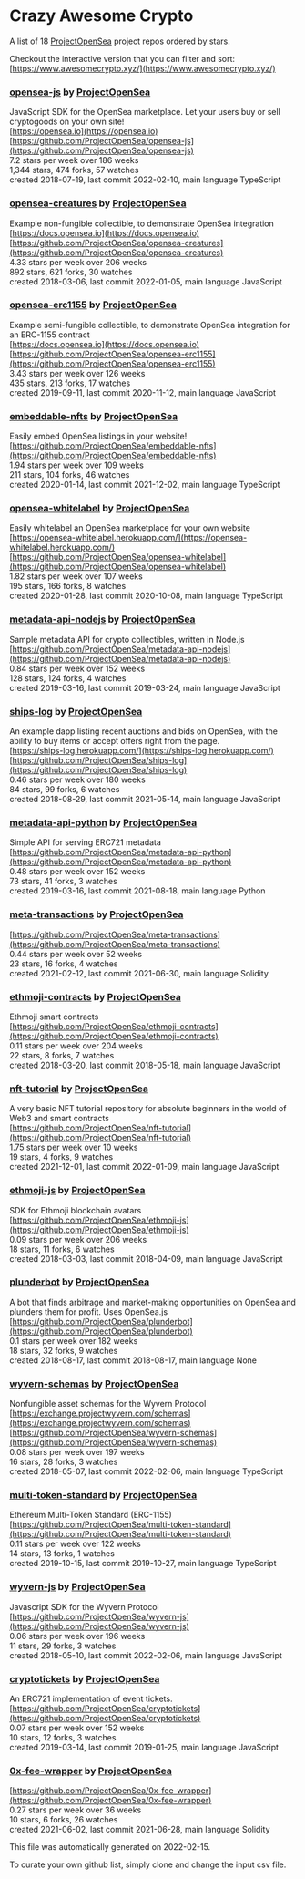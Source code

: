 # Crazy Awesome Crypto
A list of 18 [ProjectOpenSea](https://github.com/ProjectOpenSea) project repos ordered by stars.  

Checkout the interactive version that you can filter and sort: 
[https://www.awesomecrypto.xyz/](https://www.awesomecrypto.xyz/)  


### [opensea-js](https://github.com/ProjectOpenSea/opensea-js) by [ProjectOpenSea](https://github.com/ProjectOpenSea)  
JavaScript SDK for the OpenSea marketplace. Let your users buy or sell cryptogoods on your own site!  
[https://opensea.io](https://opensea.io)  
[https://github.com/ProjectOpenSea/opensea-js](https://github.com/ProjectOpenSea/opensea-js)  
7.2 stars per week over 186 weeks  
1,344 stars, 474 forks, 57 watches  
created 2018-07-19, last commit 2022-02-10, main language TypeScript  


### [opensea-creatures](https://github.com/ProjectOpenSea/opensea-creatures) by [ProjectOpenSea](https://github.com/ProjectOpenSea)  
Example non-fungible collectible, to demonstrate OpenSea integration  
[https://docs.opensea.io](https://docs.opensea.io)  
[https://github.com/ProjectOpenSea/opensea-creatures](https://github.com/ProjectOpenSea/opensea-creatures)  
4.33 stars per week over 206 weeks  
892 stars, 621 forks, 30 watches  
created 2018-03-06, last commit 2022-01-05, main language JavaScript  


### [opensea-erc1155](https://github.com/ProjectOpenSea/opensea-erc1155) by [ProjectOpenSea](https://github.com/ProjectOpenSea)  
Example semi-fungible collectible, to demonstrate OpenSea integration for an ERC-1155 contract  
[https://docs.opensea.io](https://docs.opensea.io)  
[https://github.com/ProjectOpenSea/opensea-erc1155](https://github.com/ProjectOpenSea/opensea-erc1155)  
3.43 stars per week over 126 weeks  
435 stars, 213 forks, 17 watches  
created 2019-09-11, last commit 2020-11-12, main language JavaScript  


### [embeddable-nfts](https://github.com/ProjectOpenSea/embeddable-nfts) by [ProjectOpenSea](https://github.com/ProjectOpenSea)  
Easily embed OpenSea listings in your website!  
[https://github.com/ProjectOpenSea/embeddable-nfts](https://github.com/ProjectOpenSea/embeddable-nfts)  
1.94 stars per week over 109 weeks  
211 stars, 104 forks, 46 watches  
created 2020-01-14, last commit 2021-12-02, main language TypeScript  


### [opensea-whitelabel](https://github.com/ProjectOpenSea/opensea-whitelabel) by [ProjectOpenSea](https://github.com/ProjectOpenSea)  
Easily whitelabel an OpenSea marketplace for your own website  
[https://opensea-whitelabel.herokuapp.com/](https://opensea-whitelabel.herokuapp.com/)  
[https://github.com/ProjectOpenSea/opensea-whitelabel](https://github.com/ProjectOpenSea/opensea-whitelabel)  
1.82 stars per week over 107 weeks  
195 stars, 166 forks, 8 watches  
created 2020-01-28, last commit 2020-10-08, main language TypeScript  


### [metadata-api-nodejs](https://github.com/ProjectOpenSea/metadata-api-nodejs) by [ProjectOpenSea](https://github.com/ProjectOpenSea)  
Sample metadata API for crypto collectibles, written in Node.js  
[https://github.com/ProjectOpenSea/metadata-api-nodejs](https://github.com/ProjectOpenSea/metadata-api-nodejs)  
0.84 stars per week over 152 weeks  
128 stars, 124 forks, 4 watches  
created 2019-03-16, last commit 2019-03-24, main language JavaScript  


### [ships-log](https://github.com/ProjectOpenSea/ships-log) by [ProjectOpenSea](https://github.com/ProjectOpenSea)  
An example dapp listing recent auctions and bids on OpenSea, with the ability to buy items or accept offers right from the page.  
[https://ships-log.herokuapp.com/](https://ships-log.herokuapp.com/)  
[https://github.com/ProjectOpenSea/ships-log](https://github.com/ProjectOpenSea/ships-log)  
0.46 stars per week over 180 weeks  
84 stars, 99 forks, 6 watches  
created 2018-08-29, last commit 2021-05-14, main language JavaScript  


### [metadata-api-python](https://github.com/ProjectOpenSea/metadata-api-python) by [ProjectOpenSea](https://github.com/ProjectOpenSea)  
Simple API for serving ERC721 metadata  
[https://github.com/ProjectOpenSea/metadata-api-python](https://github.com/ProjectOpenSea/metadata-api-python)  
0.48 stars per week over 152 weeks  
73 stars, 41 forks, 3 watches  
created 2019-03-16, last commit 2021-08-18, main language Python  


### [meta-transactions](https://github.com/ProjectOpenSea/meta-transactions) by [ProjectOpenSea](https://github.com/ProjectOpenSea)  
  
[https://github.com/ProjectOpenSea/meta-transactions](https://github.com/ProjectOpenSea/meta-transactions)  
0.44 stars per week over 52 weeks  
23 stars, 16 forks, 4 watches  
created 2021-02-12, last commit 2021-06-30, main language Solidity  


### [ethmoji-contracts](https://github.com/ProjectOpenSea/ethmoji-contracts) by [ProjectOpenSea](https://github.com/ProjectOpenSea)  
Ethmoji smart contracts  
[https://github.com/ProjectOpenSea/ethmoji-contracts](https://github.com/ProjectOpenSea/ethmoji-contracts)  
0.11 stars per week over 204 weeks  
22 stars, 8 forks, 7 watches  
created 2018-03-20, last commit 2018-05-18, main language JavaScript  


### [nft-tutorial](https://github.com/ProjectOpenSea/nft-tutorial) by [ProjectOpenSea](https://github.com/ProjectOpenSea)  
A very basic NFT tutorial repository for absolute beginners in the world of Web3 and smart contracts  
[https://github.com/ProjectOpenSea/nft-tutorial](https://github.com/ProjectOpenSea/nft-tutorial)  
1.75 stars per week over 10 weeks  
19 stars, 4 forks, 9 watches  
created 2021-12-01, last commit 2022-01-09, main language JavaScript  


### [ethmoji-js](https://github.com/ProjectOpenSea/ethmoji-js) by [ProjectOpenSea](https://github.com/ProjectOpenSea)  
SDK for Ethmoji blockchain avatars  
[https://github.com/ProjectOpenSea/ethmoji-js](https://github.com/ProjectOpenSea/ethmoji-js)  
0.09 stars per week over 206 weeks  
18 stars, 11 forks, 6 watches  
created 2018-03-03, last commit 2018-04-09, main language JavaScript  


### [plunderbot](https://github.com/ProjectOpenSea/plunderbot) by [ProjectOpenSea](https://github.com/ProjectOpenSea)  
A bot that finds arbitrage and market-making opportunities on OpenSea and plunders them for profit. Uses OpenSea.js  
[https://github.com/ProjectOpenSea/plunderbot](https://github.com/ProjectOpenSea/plunderbot)  
0.1 stars per week over 182 weeks  
18 stars, 32 forks, 9 watches  
created 2018-08-17, last commit 2018-08-17, main language None  


### [wyvern-schemas](https://github.com/ProjectOpenSea/wyvern-schemas) by [ProjectOpenSea](https://github.com/ProjectOpenSea)  
Nonfungible asset schemas for the Wyvern Protocol  
[https://exchange.projectwyvern.com/schemas](https://exchange.projectwyvern.com/schemas)  
[https://github.com/ProjectOpenSea/wyvern-schemas](https://github.com/ProjectOpenSea/wyvern-schemas)  
0.08 stars per week over 197 weeks  
16 stars, 28 forks, 3 watches  
created 2018-05-07, last commit 2022-02-06, main language TypeScript  


### [multi-token-standard](https://github.com/ProjectOpenSea/multi-token-standard) by [ProjectOpenSea](https://github.com/ProjectOpenSea)  
Ethereum Multi-Token Standard (ERC-1155)  
[https://github.com/ProjectOpenSea/multi-token-standard](https://github.com/ProjectOpenSea/multi-token-standard)  
0.11 stars per week over 122 weeks  
14 stars, 13 forks, 1 watches  
created 2019-10-15, last commit 2019-10-27, main language TypeScript  


### [wyvern-js](https://github.com/ProjectOpenSea/wyvern-js) by [ProjectOpenSea](https://github.com/ProjectOpenSea)  
Javascript SDK for the Wyvern Protocol  
[https://github.com/ProjectOpenSea/wyvern-js](https://github.com/ProjectOpenSea/wyvern-js)  
0.06 stars per week over 196 weeks  
11 stars, 29 forks, 3 watches  
created 2018-05-10, last commit 2022-02-06, main language JavaScript  


### [cryptotickets](https://github.com/ProjectOpenSea/cryptotickets) by [ProjectOpenSea](https://github.com/ProjectOpenSea)  
An ERC721 implementation of event tickets.  
[https://github.com/ProjectOpenSea/cryptotickets](https://github.com/ProjectOpenSea/cryptotickets)  
0.07 stars per week over 152 weeks  
10 stars, 12 forks, 3 watches  
created 2019-03-14, last commit 2019-01-25, main language JavaScript  


### [0x-fee-wrapper](https://github.com/ProjectOpenSea/0x-fee-wrapper) by [ProjectOpenSea](https://github.com/ProjectOpenSea)  
  
[https://github.com/ProjectOpenSea/0x-fee-wrapper](https://github.com/ProjectOpenSea/0x-fee-wrapper)  
0.27 stars per week over 36 weeks  
10 stars, 6 forks, 26 watches  
created 2021-06-02, last commit 2021-06-28, main language Solidity  


This file was automatically generated on 2022-02-15.  

To curate your own github list, simply clone and change the input csv file.  